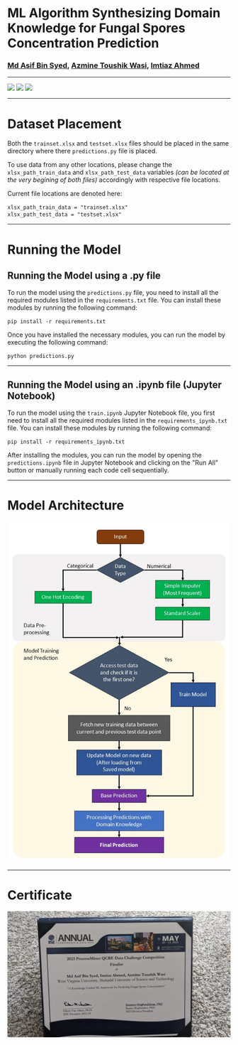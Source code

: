 # ML Algorithm Synthesizing Domain Knowledge for Fungal Spores Concentration Prediction
### [Md Asif Bin Syed](https://www.linkedin.com/in/asifbinsyed/), [Azmine Toushik Wasi](https://azminewasi.github.io/), [Imtiaz Ahmed](https://www.linkedin.com/in/imtiazahmedtamuisen/)

---

[![](https://img.shields.io/badge/Paper-Page-blue)](https://azminewasi.github.io/research/paper/qcre2023)
[![](https://img.shields.io/badge/Download-PDF-cf1804)](https://azminewasi.github.io/research/paper/qcre2023/IISE_primary_technical_report.pdf)
[![](https://img.shields.io/badge/Presentation-Slide-fc002a)](https://azminewasi.github.io/research/paper/qcre2023/QCRE_slides.pdf)


---


# Dataset Placement

Both the `trainset.xlsx` and `testset.xlsx` files should be placed in the same directory where there `predictions.py` file is placed.

To use data from any other locations, please change the `xlsx_path_train_data` and `xlsx_path_test_data` variables *(can be located at the very begining of both files)* accordingly with respective file locations.

Current file locations are denoted here:

```
xlsx_path_train_data = "trainset.xlsx"
xlsx_path_test_data = "testset.xlsx"
```

---
# Running the Model 

## Running the Model using a .py file

To run the model using the `predictions.py` file, you need to install all the required modules listed in the `requirements.txt` file. You can install these modules by running the following command:

```
pip install -r requirements.txt
```

Once you have installed the necessary modules, you can run the model by executing the following command:

```
python predictions.py
```
---

## Running the Model using an .ipynb file (Jupyter Notebook)

To run the model using the `train.ipynb` Jupyter Notebook file, you first need to install all the required modules listed in the `requirements_ipynb.txt` file. You can install these modules by running the following command:

```
pip install -r requirements_ipynb.txt
```

After installing the modules, you can run the model by opening the `predictions.ipynb` file in Jupyter Notebook and clicking on the "Run All" button or manually running each code cell sequentially.

---
# Model Architecture

![](model\figures\architecture.jpg)


---
# Certificate

![](images/certificate.jpg)

